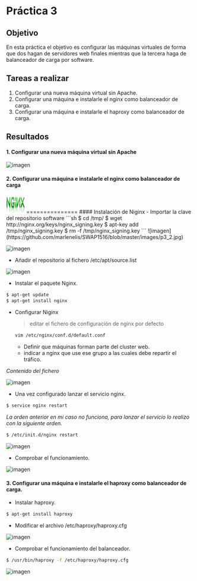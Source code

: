 # Práctica 3

## Objetivo

En esta práctica el objetivo es configurar las máquinas virtuales de forma que dos  hagan de servidores web finales mientras que la tercera haga de balanceador de carga por software.

## Tareas a realizar

1. Configurar una nueva máquina virtual sin Apache.
2. Configurar una máquina e instalarle el nginx como balanceador de carga.
3. Configurar una máquina e instalarle el haproxy como balanceador de carga.

## Resultados
#### 1. Configurar una nueva máquina virtual sin Apache

![imagen](https://github.com/marlenelis/SWAP1516/blob/master/images/p3_1.jpg)

#### 2. Configurar una máquina e instalarle el nginx como balanceador de carga  
<img src="./images/nginx.png" alt="Logotipo" width="50px" height="50px">
===============
#### Instalación de Niginx 
- Importar la clave del repositorio software
```sh
$ cd /tmp/
$ wget http://nginx.org/keys/nginx_signing.key
$ apt-key add /tmp/nginx_signing.key
$ rm -f /tmp/nginx_signing.key
```
![imagen](https://github.com/marlenelis/SWAP1516/blob/master/images/p3_2.jpg)

![imagen](https://github.com/marlenelis/SWAP1516/blob/master/images/p3_3.jpg)

- Añadir el repositorio al fichero /etc/apt/source.list

![imagen](https://github.com/marlenelis/SWAP1516/blob/master/images/p3_4.jpg)

- Instalar el paquete Nginx.

```sh
$ apt-get update
$ apt-get install nginx
```
- Configurar Niginx
   
   > editar el fichero de configuración de nginx por defecto 

     ```sh
	vim /etc/nginx/conf.d/default.conf
     ```
  - Definir que máquinas forman parte del cluster web.
  - indicar a nginx que use ese grupo a las cuales debe repartir el tráfico.

*Contenido del fichero*

![imagen](https://github.com/marlenelis/SWAP1516/blob/master/images/p3_5.jpg)
   
- Una vez configurado lanzar el servicio nginx.
```sh
$ service nginx restart
```
*La orden anterior en mi caso no funciona, para lanzar el servicio lo realizo con la siguiente orden.*

```sh
$ /etc/init.d/nginx restart
```

![imagen](https://github.com/marlenelis/SWAP1516/blob/master/images/p3_6.jpg)

- Comprobar el funcionamiento. 

![imagen](https://github.com/marlenelis/SWAP1516/blob/master/images/p3_7.jpg)


#### 3. Configurar una máquina e instalarle el haproxy como balanceador de carga.

- Instalar haproxy.
```sh
$ apt-get install haproxy
```
- Modificar el archivo /etc/haproxy/haproxy.cfg

![imagen](https://github.com/marlenelis/SWAP1516/blob/master/images/p3_9.jpg)

- Comprobar el funcionamiento del balanceador.
```sh
$ /usr/bin/haproxy -f /etc/haproxy/haproxy.cfg
```
![imagen](https://github.com/marlenelis/SWAP1516/blob/master/images/p3_8.jpg)



